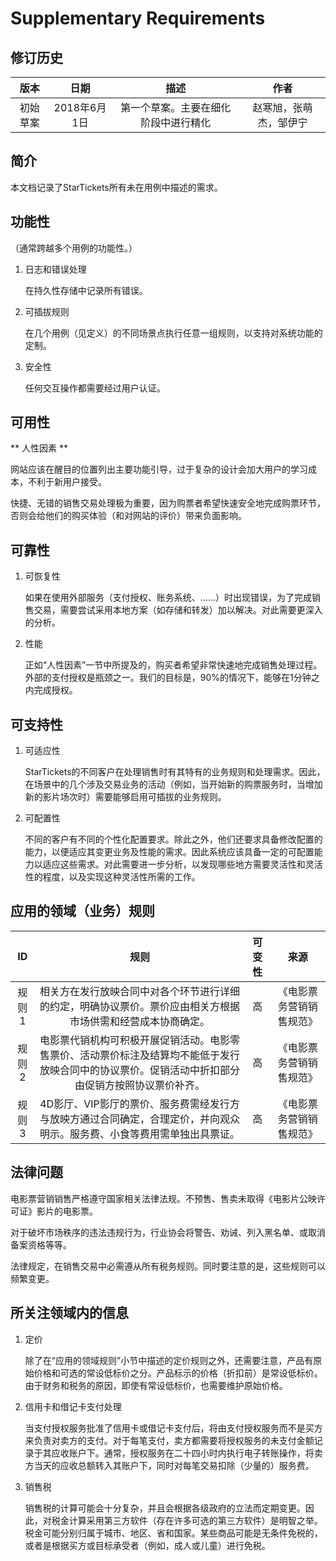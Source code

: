 # Supplementary Requirements

## 修订历史

| 版本    | 日期  |  描述  |  作者 |
| :----: | :----:  | :----: | :----: |
| 初始草案    | 2018年6月1日 |  第一个草案。主要在细化阶段中进行精化  | 赵寒旭，张萌杰，邹伊宁|


## 简介

本文档记录了StarTickets所有未在用例中描述的需求。

## 功能性

（通常跨越多个用例的功能性。）

1. 日志和错误处理

    在持久性存储中记录所有错误。

2. 可插拔规则
    
    在几个用例（见定义）的不同场景点执行任意一组规则，以支持对系统功能的定制。

3. 安全性

    任何交互操作都需要经过用户认证。


## 可用性

** 人性因素 **

网站应该在醒目的位置列出主要功能引导，过于复杂的设计会加大用户的学习成本，不利于新用户接受。

快捷、无错的销售交易处理极为重要，因为购票者希望快速安全地完成购票环节，否则会给他们的购买体验（和对网站的评价）带来负面影响。


## 可靠性

1. 可恢复性

    如果在使用外部服务（支付授权、账务系统、……）时出现错误，为了完成销售交易，需要尝试采用本地方案（如存储和转发）加以解决。对此需要更深入的分析。

2. 性能

    正如“人性因素”一节中所提及的，购买者希望非常快速地完成销售处理过程。外部的支付授权是瓶颈之一。我们的目标是，90%的情况下，能够在1分钟之内完成授权。


## 可支持性

1. 可适应性

    StarTickets的不同客户在处理销售时有其特有的业务规则和处理需求。因此，在场景中的几个涉及交易业务的活动（例如，当开始新的购票服务时，当增加新的影片场次时）需要能够启用可插拔的业务规则。


2. 可配置性

    不同的客户有不同的个性化配置要求。除此之外，他们还要求具备修改配置的能力，以便适应其变更业务及性能的需求。因此系统应该具备一定的可配置能力以适应这些需求。对此需要进一步分析，以发现哪些地方需要灵活性和灵活性的程度，以及实现这种灵活性所需的工作。
    


## 应用的领域（业务）规则

| ID   |  规则   |  可变性  |  来源 |
| :----: | :----:  | :----: | :----: |
| 规则1   | 相关方在发行放映合同中对各个环节进行详细的约定，明确协议票价。票价应由相关方根据市场供需和经营成本协商确定。  | 高  | 《电影票务营销销售规范》|
| 规则2   | 电影票代销机构可积极开展促销活动。电影零售票价、活动票价标注及结算均不能低于发行放映合同中的协议票价。促销活动中折扣部分由促销方按照协议票价补齐。 | 高 | 《电影票务营销销售规范》|
| 规则3   | 4D影厅、VIP影厅的票价、服务费需经发行方与放映方通过合同确定，合理定价，并向观众明示。服务费、小食等费用需单独出具票证。 | 高 | 《电影票务营销销售规范》|



## 法律问题

电影票营销销售严格遵守国家相关法律法规。不预售、售卖未取得《电影片公映许可证》影片的电影票。

对于破坏市场秩序的违法违规行为，行业协会将警告、劝诫、列入黑名单、或取消备案资格等等。

法律规定，在销售交易中必需遵从所有税务规则。同时要注意的是，这些规则可以频繁变更。


## 所关注领域内的信息

1. 定价

    除了在“应用的领域规则”小节中描述的定价规则之外，还需要注意，产品有原始价格和可选的常设低标价之分。产品标示的价格（折扣前）是常设低标价。由于财务和税务的原因，即使有常设低标价，也需要维护原始价格。
    
    
2. 信用卡和借记卡支付处理

    当支付授权服务批准了信用卡或借记卡支付后，将由支付授权服务而不是买方来负责对卖方的支付。对于每笔支付，卖方都需要将授权服务的未支付金额记录于其应收账户下。通常，授权服务在二十四小时内执行电子转账操作，将卖方当天的应收总额转入其账户下，同时对每笔交易扣除（少量的）服务费。
    
    
3. 销售税

    销售税的计算可能会十分复杂，并且会根据各级政府的立法而定期变更。因此，对税金计算采用第三方软件（存在许多可选的第三方软件）是明智之举。税金可能分别归属于城市、地区、省和国家。某些商品可能是无条件免税的，或者是根据买方或目标承受者（例如，成人或儿童）进行免税。
    
    
